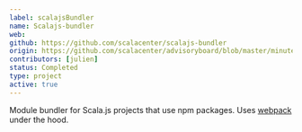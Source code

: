 ```yaml
---
label: scalajsBundler
name: Scalajs-bundler
web:
github: https://github.com/scalacenter/scalajs-bundler
origin: https://github.com/scalacenter/advisoryboard/blob/master/minutes/001-2016-q2.md#proposal-scp-005-ensurance-of-continuity-of-scalajs-project
contributors: [julien]
status: Completed
type: project
active: true
---
```

Module bundler for Scala.js projects that use npm packages. Uses [webpack](https://webpack.github.io) under the hood.
